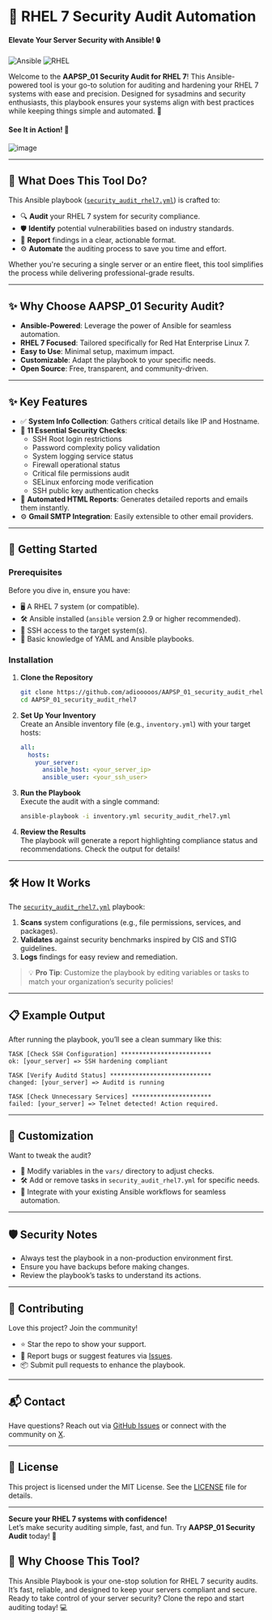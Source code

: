 # 🚀 RHEL 7 Security Audit Automation

#### Elevate Your Server Security with Ansible! 🔒

![Ansible](https://img.shields.io/badge/Ansible-2.5+-red?logo=ansible&style=for-the-badge)
![RHEL](https://img.shields.io/badge/RHEL-7.x-orange?logo=red-hat&style=for-the-badge)

Welcome to the **AAPSP_01 Security Audit for RHEL 7**! This Ansible-powered tool is your go-to solution for auditing and hardening your RHEL 7 systems with ease and precision. Designed for sysadmins and security enthusiasts, this playbook ensures your systems align with best practices while keeping things simple and automated. 🚀  

#### See It in Action! 📸
![image](https://github.com/user-attachments/assets/c662512c-d4f0-4829-b51b-93cebd82fc8c)


---
## 🎯 **What Does This Tool Do?**  
This Ansible playbook ([`security_audit_rhel7.yml`](https://github.com/adiooooos/AAPSP_01_security_audit_rhel7/blob/main/security_audit_rhel7.yml)) is crafted to:  
- 🔍 **Audit** your RHEL 7 system for security compliance.  
- 🛡️ **Identify** potential vulnerabilities based on industry standards.  
- 📝 **Report** findings in a clear, actionable format.  
- ⚙️ **Automate** the auditing process to save you time and effort.  

Whether you're securing a single server or an entire fleet, this tool simplifies the process while delivering professional-grade results.  

---

## ✨ **Why Choose AAPSP_01 Security Audit?**  
- **Ansible-Powered**: Leverage the power of Ansible for seamless automation.  
- **RHEL 7 Focused**: Tailored specifically for Red Hat Enterprise Linux 7.  
- **Easy to Use**: Minimal setup, maximum impact.  
- **Customizable**: Adapt the playbook to your specific needs.  
- **Open Source**: Free, transparent, and community-driven.  

---
## ✨ Key Features
- ✅ **System Info Collection**: Gathers critical details like IP and Hostname.
- 🔐 **11 Essential Security Checks**:
  - SSH Root login restrictions
  - Password complexity policy validation
  - System logging service status
  - Firewall operational status
  - Critical file permissions audit
  - SELinux enforcing mode verification
  - SSH public key authentication checks
- 📧 **Automated HTML Reports**: Generates detailed reports and emails them instantly.
- ⚙️ **Gmail SMTP Integration**: Easily extensible to other email providers.

---

## 🚀 **Getting Started**  

### **Prerequisites**  
Before you dive in, ensure you have:  
- 🖥️ A RHEL 7 system (or compatible).  
- 🛠️ Ansible installed (`ansible` version 2.9 or higher recommended).  
- 📡 SSH access to the target system(s).  
- 📄 Basic knowledge of YAML and Ansible playbooks.  

### **Installation**  
1. **Clone the Repository**  
   ```bash
   git clone https://github.com/adiooooos/AAPSP_01_security_audit_rhel7.git
   cd AAPSP_01_security_audit_rhel7
   ```

2. **Set Up Your Inventory**  
   Create an Ansible inventory file (e.g., `inventory.yml`) with your target hosts:  
   ```yaml
   all:
     hosts:
       your_server:
         ansible_host: <your_server_ip>
         ansible_user: <your_ssh_user>
   ```

3. **Run the Playbook**  
   Execute the audit with a single command:  
   ```bash
   ansible-playbook -i inventory.yml security_audit_rhel7.yml
   ```

4. **Review the Results**  
   The playbook will generate a report highlighting compliance status and recommendations. Check the output for details!  

---

## 🛠️ **How It Works**  
The [`security_audit_rhel7.yml`](https://github.com/adiooooos/AAPSP_01_security_audit_rhel7/blob/main/security_audit_rhel7.yml) playbook:  
1. **Scans** system configurations (e.g., file permissions, services, and packages).  
2. **Validates** against security benchmarks inspired by CIS and STIG guidelines.  
3. **Logs** findings for easy review and remediation.  

> 💡 **Pro Tip**: Customize the playbook by editing variables or tasks to match your organization’s security policies!  

---

## 📋 **Example Output**  
After running the playbook, you’ll see a clean summary like this:  
```
TASK [Check SSH Configuration] *************************
ok: [your_server] => SSH hardening compliant

TASK [Verify Auditd Status] ****************************
changed: [your_server] => Auditd is running

TASK [Check Unnecessary Services] **********************
failed: [your_server] => Telnet detected! Action required.
```

---

## 🌈 **Customization**  
Want to tweak the audit?  
- 📝 Modify variables in the `vars/` directory to adjust checks.  
- 🛠️ Add or remove tasks in `security_audit_rhel7.yml` for specific needs.  
- 🔄 Integrate with your existing Ansible workflows for seamless automation.  

---

## 🛡️ **Security Notes**  
- Always test the playbook in a non-production environment first.  
- Ensure you have backups before making changes.  
- Review the playbook’s tasks to understand its actions.  

---

## 🤝 **Contributing**  
Love this project? Join the community!  
- ⭐ Star the repo to show your support.  
- 🐛 Report bugs or suggest features via [Issues](https://github.com/adiooooos/AAPSP_01_security_audit_rhel7/issues).  
- 📦 Submit pull requests to enhance the playbook.  

---

## 📬 **Contact**  
Have questions? Reach out via [GitHub Issues](https://github.com/adiooooos/AAPSP_01_security_audit_rhel7/issues) or connect with the community on [X](https://x.com).  

---

## 🌟 **License**  
This project is licensed under the MIT License. See the [LICENSE](https://github.com/adiooooos/AAPSP_01_security_audit_rhel7/blob/main/LICENSE) file for details.  

---

**Secure your RHEL 7 systems with confidence!**  
Let’s make security auditing simple, fast, and fun. Try **AAPSP_01 Security Audit** today! 🎉

## 🌟 Why Choose This Tool?
This Ansible Playbook is your one-stop solution for RHEL 7 security audits. It’s fast, reliable, and designed to keep your servers compliant and secure. Ready to take control of your server security? Clone the repo and start auditing today! 💻
